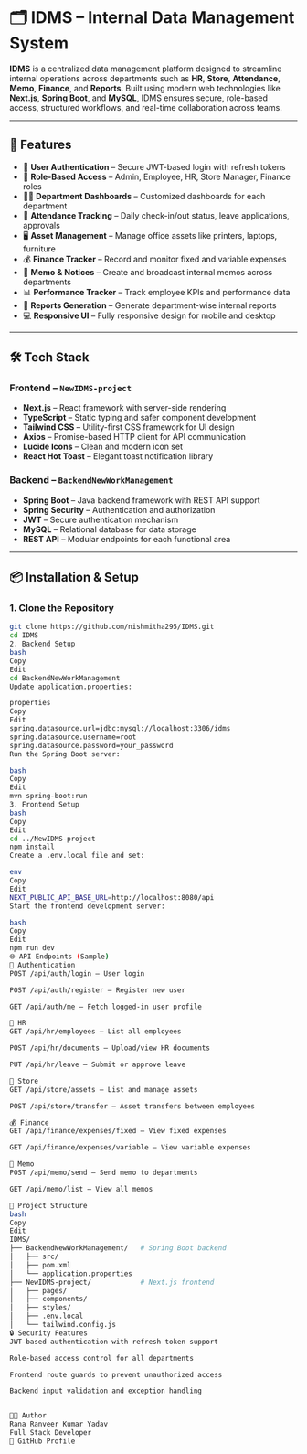 # 🗂️ IDMS – Internal Data Management System

**IDMS** is a centralized data management platform designed to streamline internal operations across departments such as **HR**, **Store**, **Attendance**, **Memo**, **Finance**, and **Reports**. Built using modern web technologies like **Next.js**, **Spring Boot**, and **MySQL**, IDMS ensures secure, role-based access, structured workflows, and real-time collaboration across teams.

---

## 🚀 Features

- 🔐 **User Authentication** – Secure JWT-based login with refresh tokens
- 👥 **Role-Based Access** – Admin, Employee, HR, Store Manager, Finance roles
- 🧑‍💼 **Department Dashboards** – Customized dashboards for each department
- 📆 **Attendance Tracking** – Daily check-in/out status, leave applications, approvals
- 🖥️ **Asset Management** – Manage office assets like printers, laptops, furniture
- 💰 **Finance Tracker** – Record and monitor fixed and variable expenses
- 📢 **Memo & Notices** – Create and broadcast internal memos across departments
- 📊 **Performance Tracker** – Track employee KPIs and performance data
- 🧾 **Reports Generation** – Generate department-wise internal reports
- 💻 **Responsive UI** – Fully responsive design for mobile and desktop

---

## 🛠️ Tech Stack

### Frontend – `NewIDMS-project`
- **Next.js** – React framework with server-side rendering
- **TypeScript** – Static typing and safer component development
- **Tailwind CSS** – Utility-first CSS framework for UI design
- **Axios** – Promise-based HTTP client for API communication
- **Lucide Icons** – Clean and modern icon set
- **React Hot Toast** – Elegant toast notification library

### Backend – `BackendNewWorkManagement`
- **Spring Boot** – Java backend framework with REST API support
- **Spring Security** – Authentication and authorization
- **JWT** – Secure authentication mechanism
- **MySQL** – Relational database for data storage
- **REST API** – Modular endpoints for each functional area

---

## 📦 Installation & Setup

### 1. Clone the Repository

```bash
git clone https://github.com/nishmitha295/IDMS.git
cd IDMS
2. Backend Setup
bash
Copy
Edit
cd BackendNewWorkManagement
Update application.properties:

properties
Copy
Edit
spring.datasource.url=jdbc:mysql://localhost:3306/idms
spring.datasource.username=root
spring.datasource.password=your_password
Run the Spring Boot server:

bash
Copy
Edit
mvn spring-boot:run
3. Frontend Setup
bash
Copy
Edit
cd ../NewIDMS-project
npm install
Create a .env.local file and set:

env
Copy
Edit
NEXT_PUBLIC_API_BASE_URL=http://localhost:8080/api
Start the frontend development server:

bash
Copy
Edit
npm run dev
🌐 API Endpoints (Sample)
🔑 Authentication
POST /api/auth/login – User login

POST /api/auth/register – Register new user

GET /api/auth/me – Fetch logged-in user profile

👥 HR
GET /api/hr/employees – List all employees

POST /api/hr/documents – Upload/view HR documents

PUT /api/hr/leave – Submit or approve leave

🏬 Store
GET /api/store/assets – List and manage assets

POST /api/store/transfer – Asset transfers between employees

💰 Finance
GET /api/finance/expenses/fixed – View fixed expenses

GET /api/finance/expenses/variable – View variable expenses

📢 Memo
POST /api/memo/send – Send memo to departments

GET /api/memo/list – View all memos

🧩 Project Structure
bash
Copy
Edit
IDMS/
├── BackendNewWorkManagement/   # Spring Boot backend
│   ├── src/
│   ├── pom.xml
│   └── application.properties
├── NewIDMS-project/            # Next.js frontend
│   ├── pages/
│   ├── components/
│   ├── styles/
│   ├── .env.local
│   └── tailwind.config.js
🔒 Security Features
JWT-based authentication with refresh token support

Role-based access control for all departments

Frontend route guards to prevent unauthorized access

Backend input validation and exception handling


👩‍💻 Author
Rana Ranveer Kumar Yadav
Full Stack Developer
🔗 GitHub Profile

